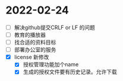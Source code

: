 # 2022-02-24
 - [ ] 解决github提交CRLF or LF 的问题
 - [ ] 教育的播放器
 - [ ] 找合适的资料目标
 - [ ] 部署办公室的服务
 - [x] license 新修改
   - [x] 授权管理功能加个name
   - [x] 生成的授权文件要有历史记录。允许下载